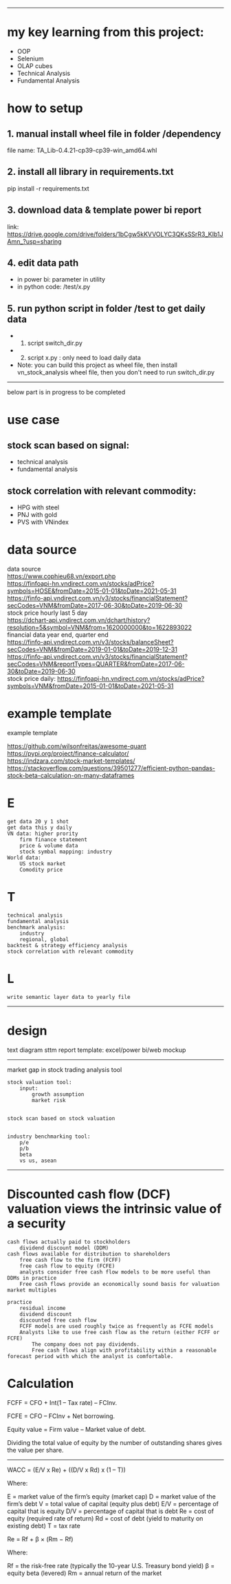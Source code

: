 
---------
# my key learning from this project:
* OOP
* Selenium
* OLAP cubes
* Technical Analysis
* Fundamental Analysis
# how to setup
## 1. manual install wheel file in folder /dependency
file name: TA_Lib-0.4.21-cp39-cp39-win_amd64.whl
## 2. install all library in requirements.txt
pip install -r requirements.txt
## 3. download data & template power bi report
link: https://drive.google.com/drive/folders/1bCgw5kKVVOLYC3QKsSSrR3_KIb1JAmn_?usp=sharing
## 4. edit data path 
* in power bi: parameter in utility
* in python code: /test/x.py
## 5. run python script in folder /test to get daily data
* 1. script switch_dir.py
* 2. script x.py : only need to load daily data
* Note: you can build this project as wheel file, then install vn_stock_analysis wheel file, then you don't need to run switch_dir.py
---------
below part is in progress to be completed
# use case

## stock scan based on signal:
* technical analysis
* fundamental analysis

## stock correlation with relevant commodity:
* HPG with steel
* PNJ with gold
* PVS with VNindex

# data source

data source <br />
https://www.cophieu68.vn/export.php <br />
https://finfoapi-hn.vndirect.com.vn/stocks/adPrice?symbols=HOSE&fromDate=2015-01-01&toDate=2021-05-31 <br />
https://finfo-api.vndirect.com.vn/v3/stocks/financialStatement?secCodes=VNM&fromDate=2017-06-30&toDate=2019-06-30 <br />
stock price hourly last 5 day <br />
https://dchart-api.vndirect.com.vn/dchart/history?resolution=5&symbol=VNM&from=1620000000&to=1622893022 <br />
financial data year end, quarter end <br /> 
https://finfo-api.vndirect.com.vn/v3/stocks/balanceSheet?secCodes=VNM&fromDate=2019-01-01&toDate=2019-12-31 <br />
https://finfo-api.vndirect.com.vn/v3/stocks/financialStatement?secCodes=VNM&reportTypes=QUARTER&fromDate=2017-06-30&toDate=2019-06-30 <br />
stock price daily: https://finfoapi-hn.vndirect.com.vn/stocks/adPrice?symbols=VNM&fromDate=2015-01-01&toDate=2021-05-31 <br />

# example template

example template <br />

https://github.com/wilsonfreitas/awesome-quant <br />
https://pypi.org/project/finance-calculator/ <br />
https://indzara.com/stock-market-templates/ <br />
https://stackoverflow.com/questions/39501277/efficient-python-pandas-stock-beta-calculation-on-many-dataframes <br />


# E
	get data 20 y 1 shot
	get data this y daily
	VN data: higher prority
        firm finance statement
	    price & volume data
        stock symbal mapping: industry
    World data:
        US stock market
        Comodity price


# T
	technical analysis
	fundamental analysis
    benchmark analysis:
        industry
        regional, global
	backtest & strategy efficiency analysis
    stock correlation with relevant commodity
	

# L
	write semantic layer data to yearly file

-------

# design

text
diagram
sttm
report template: excel/power bi/web mockup

------------

market gap in stock trading analysis tool

    stock valuation tool:
        input:
            growth assumption
            market risk
    

    stock scan based on stock valuation


    industry benchmarking tool:
        p/e
        p/b
        beta
        vs us, asean


---------
# Discounted cash flow (DCF) valuation views the intrinsic value of a security
    cash flows actually paid to stockholders
        dividend discount model (DDM)
    cash flows available for distribution to shareholders
        free cash flow to the firm (FCFF)
        free cash flow to equity (FCFE)
        analysts consider free cash flow models to be more useful than DDMs in practice
        Free cash flows provide an economically sound basis for valuation
    market multiples

    practice
        residual income
        dividend discount
        discounted free cash flow
        FCFF models are used roughly twice as frequently as FCFE models
        Analysts like to use free cash flow as the return (either FCFF or FCFE)
            The company does not pay dividends.
            Free cash flows align with profitability within a reasonable forecast period with which the analyst is comfortable.




# Calculation

FCFF = CFO + Int(1 – Tax rate) – FCInv.

FCFE = CFO – FCInv + Net borrowing.

Equity value = Firm value – Market value of debt.

Dividing the total value of equity by the number of outstanding shares gives the value per share.

----------

WACC  =  (E/V x Re)  +  ((D/V x Rd)  x  (1 – T))

Where:

E = market value of the firm’s equity (market cap)
D = market value of the firm’s debt
V = total value of capital (equity plus debt)
E/V = percentage of capital that is equity
D/V = percentage of capital that is debt
Re = cost of equity (required rate of return)
Rd = cost of debt (yield to maturity on existing debt)
T = tax rate

Re  =  Rf  +  β  ×  (Rm − Rf)

Where:

Rf = the risk-free rate (typically the 10-year U.S. Treasury bond yield)
β = equity beta (levered)
Rm = annual return of the market


